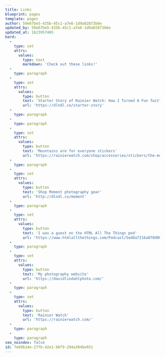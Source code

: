 ```yaml
---
title: Links
blueprint: pages
template: pages
author: 59e67be5-435b-45c1-a7e6-1d9a02873b6e
updated_by: 59e67be5-435b-45c1-a7e6-1d9a02873b6e
updated_at: 1623957465
bard:
  -
    type: set
    attrs:
      values:
        type: text
        markdown: 'Check out these links!'
  -
    type: paragraph
  -
    type: set
    attrs:
      values:
        type: button
        text: 'Starter Story of Rainier Watch: How I Turned A Fun Twitter Account Into A $2K/Month Ecommerce Side Hustle'
        url: 'https://dlndl.co/starter-story'
  -
    type: paragraph
  -
    type: paragraph
  -
    type: set
    attrs:
      values:
        type: button
        text: 'Mountains are for everyone stickers'
        url: 'https://rainierwatch.com/shop/accessories/stickers/the-mountains-are-for-everyone/'
  -
    type: paragraph
  -
    type: set
    attrs:
      values:
        type: button
        text: 'Shop Moment photography gear'
        url: 'http://dlndl.co/moment'
  -
    type: paragraph
  -
    type: set
    attrs:
      values:
        type: button
        text: 'I was a guest on the HTML All The Things pod'
        url: 'https://www.htmlallthethings.com/Podcast/5ed8a7216a070d0011eb65bd'
  -
    type: paragraph
  -
    type: set
    attrs:
      values:
        type: button
        text: 'My photography website'
        url: 'https://davidlindahlphoto.com/'
  -
    type: paragraph
  -
    type: set
    attrs:
      values:
        type: button
        text: 'Rainier Watch'
        url: 'https://rainierwatch.com/'
  -
    type: paragraph
  -
    type: paragraph
seo_noindex: false
id: 7e69b14e-27fb-42e1-b0f9-294a304be931
---
```


